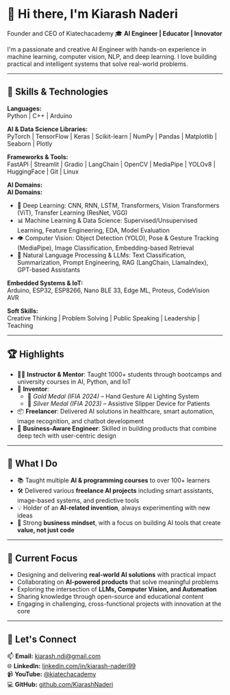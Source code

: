 # 👋 Hi there, I'm Kiarash Naderi
Founder and CEO of Kiatechacademy
🎓 **AI Engineer | Educator | Innovator**

I'm a passionate and creative AI Engineer with hands-on experience in machine learning, computer vision, NLP, and deep learning. I love building practical and intelligent systems that solve real-world problems.

---

## 🧠 Skills & Technologies

**Languages:**  
Python | C++ | Arduino

**AI & Data Science Libraries:**  
PyTorch | TensorFlow | Keras | Scikit-learn | NumPy | Pandas | Matplotlib | Seaborn | Plotly

**Frameworks & Tools:**  
FastAPI | Streamlit | Gradio | LangChain | OpenCV | MediaPipe | YOLOv8 | HuggingFace | Git | Linux

**AI Domains:**  
**AI Domains:**  
- 🧬 Deep Learning: CNN, RNN, LSTM, Transformers, Vision Transformers (ViT), Transfer Learning (ResNet, VGG)  
- 📊 Machine Learning & Data Science: Supervised/Unsupervised Learning, Feature Engineering, EDA, Model Evaluation  
- 👁️ Computer Vision: Object Detection (YOLO), Pose & Gesture Tracking (MediaPipe), Image Classification, Embedding-based Retrieval  
- 🧠 Natural Language Processing & LLMs: Text Classification, Summarization, Prompt Engineering, RAG (LangChain, LlamaIndex), GPT-based Assistants

**Embedded Systems & IoT:**  
Arduino, ESP32, ESP8266, Nano BLE 33, Edge ML, Proteus, CodeVision AVR  

**Soft Skills:**  
Creative Thinking | Problem Solving | Public Speaking | Leadership | Teaching


---

## 🏆 Highlights

- 👨‍🏫 **Instructor & Mentor**: Taught 1000+ students through bootcamps and university courses in AI, Python, and IoT  
- 🧠 **Inventor**:  
  - 🥇 *Gold Medal (IFIA 2024)* – Hand Gesture AI Lighting System  
  - 🥈 *Silver Medal (IFIA 2023)* – Assistive Slipper Device for Patients  
- 📦 **Freelancer**: Delivered AI solutions in healthcare, smart automation, image recognition, and chatbot development  
- 🧩 **Business-Aware Engineer**: Skilled in building products that combine deep tech with user-centric design

---

## 🚀 What I Do

- 📚 Taught multiple **AI & programming courses** to over 100+ learners  
- 🛠 Delivered various **freelance AI projects** including smart assistants, image-based systems, and predictive tools  
- 💡 Holder of an **AI-related invention**, always experimenting with new ideas  
- 🧩 Strong **business mindset**, with a focus on building AI tools that create **value, not just code**

---

## 🎯 Current Focus

- Designing and delivering **real-world AI solutions** with practical impact  
- Collaborating on **AI-powered products** that solve meaningful problems  
- Exploring the intersection of **LLMs, Computer Vision, and Automation**  
- Sharing knowledge through open-source and educational content  
- Engaging in challenging, cross-functional projects with innovation at the core
---

## 🤝 Let's Connect

📫 **Email:** kiarash.ndi@gmail.com  
🌐 **LinkedIn:** [linkedin.com/in/kiarash-naderi99](https://linkedin.com/in/kiarash-naderi99)  
📹 **YouTube:** [@kiatechacademy](https://www.youtube.com/@kiatechacademy)  
💻 **GitHub:** [github.com/KiarashNaderi](https://github.com/KiarashNaderi)
